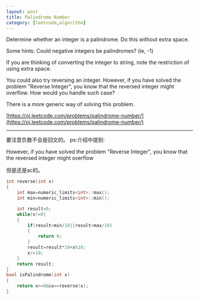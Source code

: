 ```yaml
---
layout: post
title: Palindrome Number
category: [leetcode,algorithm]
---
```


Determine whether an integer is a palindrome. Do this without extra space.

Some hints:
Could negative integers be palindromes? (ie, -1)

If you are thinking of converting the integer to string, note the restriction of using extra space.

You could also try reversing an integer. However, if you have solved the problem "Reverse Integer", you know that the reversed integer might overflow. How would you handle such case?

There is a more generic way of solving this problem.

[https://oj.leetcode.com/problems/palindrome-number/](https://oj.leetcode.com/problems/palindrome-number/) 

<!--break-->

---

要注意负数不会是回文的。
ps:介绍中提到:

However, if you have solved the problem "Reverse Integer", you know that the reversed integer might overflow


但是还是ac的。

```c++
int reverse(int x)
{
	int max=numeric_limits<int>::max();
	int min=numeric_limits<int>::min();

	int result=0;
	while(x!=0)
	{
		if(result<min/10||result>max/10)
		{
			return 0;
		}
		result=result*10+x%10;
		x/=10;
	}
	return result;
}
bool isPalindrome(int x)
{
	return x>=0&&x==reverse(x);
}
```
